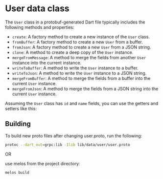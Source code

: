 # User data class

The `User` class in a protobuf-generated Dart file typically includes the following methods and properties:

- `create`: A factory method to create a new instance of the `User` class.
- `fromBuffer`: A factory method to create a new `User` from a buffer.
- `fromJson`: A factory method to create a new `User` from a JSON string.
- `clone`: A method to create a deep copy of the `User` instance.
- `mergeFromMessage`: A method to merge the fields from another `User` instance into the current instance.
- `writeToBuffer`: A method to write the `User` instance to a buffer.
- `writeToJson`: A method to write the `User` instance to a JSON string.
- `mergeFromBuffer`: A method to merge the fields from a buffer into the current `User` instance.
- `mergeFromJson`: A method to merge the fields from a JSON string into the current `User` instance.

Assuming the `User` class has `id` and `name` fields, you can use the getters and setters like this:

## Building

To build new proto files after changing user.proto, run the following:

```bash
protoc --dart_out=grpc:lib -Ilib lib/data/user/user.proto
```

OR 

use melos from the project directory:

```bash
melos build
```
